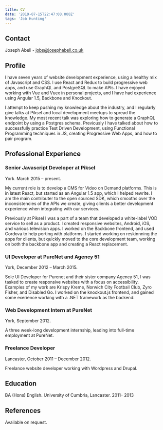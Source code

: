```yaml
---
title: CV
date: '2019-07-15T22:47:00.000Z'
tags: 'Job Hunting'
---
```


## Contact

Joseph Abell - jobs@josephabell.co.uk

## Profile

I have seven years of website development experience, using a healthy mix of Javascript and
CSS. I use React and Redux to build progressive web apps, and use GraphQL and PostgreSQL to make APIs. I have enjoyed working with Vue and Vuex in personal projects, and I have had experience using Angular 1.5, Backbone and Knockout.

I attempt to keep pushing my knowledge about the industry, and I regularly give talks at Piksel and local development meetups to spread the knowledge. My most recent talk was exploring how to generate a GraphQL endpoint by using a Postgres schema. Previously I have talked about how to successfully practice Test Driven Development, using Functional Programming techniques in JS, creating Progressive Web Apps, and how to pair program.

## Professional Experience

### Senior Javascript Developer at Piksel

York. March 2015 – present.

My current role is to develop a CMS for Video on Demand platforms. This is in latest React, but
started as an Angular 1.5 app, which I helped rewrite. I am the main contributer to the open
sourced SDK, which smooths over the inconsistencies of the APIs we create, giving clients a better development experience when integrating with our services.

Previously at Piksel I was a part of a team that developed a white-label VOD service to sell as
a product. I created responsive websites, Android, iOS, and various television apps. I worked
on the Backbone frontend, and used Cordova to help porting with platforms. I started working on reskinnning the apps for clients, but quickly moved to the core development team, working on both the backbone app and creating a React replacement.

### UI Developer at PureNet and Agency 51

York, December 2012 – March 2015.

Sole UI Developer for Purenet and their sister company Agency 51, I was tasked to create responsive websites with a focus on accessibility. Examples of my work are Krispy Kreme, Norwich City Football Club, Zyro Fisher, and Disabled Go. I worked on the knockout.js frontend, and gained some exerience working with a .NET framework as the backend.

### Web Development Intern at PureNet

York, September 2012.

A three week-long development internship, leading into full-time employment at PureNet.

### Freelance Developer

Lancaster, October 2011 – December 2012.

Freelance website developer working with Wordpress and Drupal.

## Education

BA (Hons) English. University of Cumbria, Lancaster. 2011– 2013

## References

Available on request.
